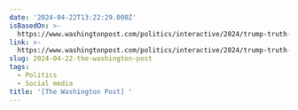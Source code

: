 ```yaml
---
date: '2024-04-22T13:22:29.000Z'
isBasedOn: >-
  https://www.washingtonpost.com/politics/interactive/2024/trump-truth-social-posts
link: >-
  https://www.washingtonpost.com/politics/interactive/2024/trump-truth-social-posts
slug: 2024-04-22-the-washington-post
tags:
  - Politics
  - Social media
title: '[The Washington Post] '
---
```



